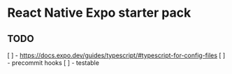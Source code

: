 # React Native Expo starter pack

TODO
---

[ ] - https://docs.expo.dev/guides/typescript/#typescript-for-config-files
[ ] - precommit hooks
[ ] - testable
